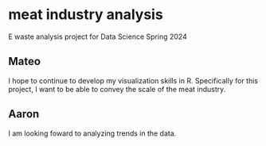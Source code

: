 # meat industry analysis
E waste analysis project for Data Science Spring 2024

## Mateo
I hope to continue to develop my visualization skills in R. Specifically for
this project, I want to be able to convey the scale of the meat industry.

## Aaron
I am looking foward to analyzing trends in the data. 
